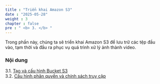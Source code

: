 ```yaml
---
title : "Triển khai Amazon S3"
date : "2025-05-28"
weight : 3
chapter : false
pre : " <b> 3. </b> "
---
```


Trong phần này, chúng ta sẽ triển khai Amazon S3 để lưu trữ các tệp đầu vào, tạm thời và đầu ra phục vụ quá trình xử lý ảnh thành video.

### Nội dung
3.1. [Tạo và cấu hình Bucket S3](3.1-tao-bucket/)  \
3.2. [Cấu hình phân quyền và chính sách truy cập](3.2-phan-quyen/)
